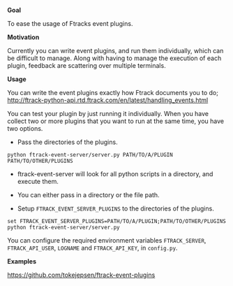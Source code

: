 **Goal**

To ease the usage of Ftracks event plugins.

**Motivation**

Currently you can write event plugins, and run them individually, which can be difficult to manage.
Along with having to manage the execution of each plugin, feedback are scattering over multiple terminals.

**Usage**

You can write the event plugins exactly how Ftrack documents you to do; http://ftrack-python-api.rtd.ftrack.com/en/latest/handling_events.html

You can test your plugin by just running it individually. When you have collect two or more plugins that you want to run at the same time, you have two options.

- Pass the directories of the plugins.
```
python ftrack-event-server/server.py PATH/TO/A/PLUGIN PATH/TO/OTHER/PLUGINS
```
 - ftrack-event-server will look for all python scripts in a directory, and execute them.
 - You can either pass in a directory or the file path.


- Setup ```FTRACK_EVENT_SERVER_PLUGINS``` to the directories of the plugins.
```
set FTRACK_EVENT_SERVER_PLUGINS=PATH/TO/A/PLUGIN;PATH/TO/OTHER/PLUGINS
python ftrack-event-server/server.py
```

You can configure the required environment variables ```FTRACK_SERVER```, ```FTRACK_API_USER```, ```LOGNAME``` and ```FTRACK_API_KEY```, in ```config.py```.

**Examples**

https://github.com/tokejepsen/ftrack-event-plugins
